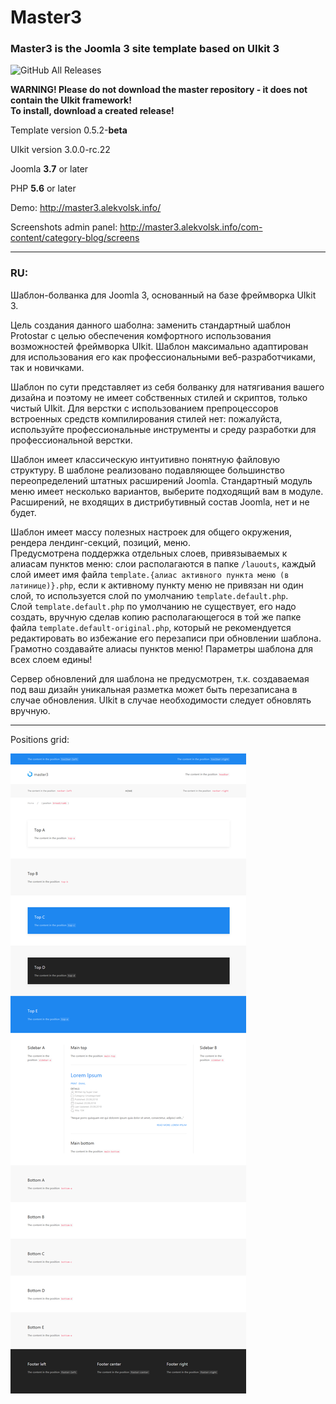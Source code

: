 # Master3

### Master3 is the Joomla 3 site template based on UIkit 3

![GitHub All Releases](https://img.shields.io/github/downloads/AlekVolsk/master3/total.svg?style=flat-square)


**WARNING! Please do not download the master repository - it does not contain the UIkit framework! <br>To install, download a created release!**

Template version 0.5.2-**beta**

UIkit version 3.0.0-rc.22

Joomla **3.7** or later

PHP **5.6** or later

Demo: http://master3.alekvolsk.info/

Screenshots admin panel: http://master3.alekvolsk.info/com-content/category-blog/screens

---

### RU:

Шаблон-болванка для Joomla 3, основанный на базе фреймворка UIkit 3.

Цель создания данного шаболна: заменить стандартный шаблон Protostar с целью обеспечения комфортного использования возможностей фреймворка UIkit. Шаблон максимально адаптирован для использования его как профессиональными веб-разработчиками, так и новичками.

Шаблон по сути представляет из себя болванку для натягивания вашего дизайна и поэтому не имеет собственных стилей и скриптов, только чистый UIkit. Для верстки с использованием препроцессоров встроенных средств компилирования стилей нет: пожалуйста, используйте профессиональные инструменты и среду разработки для профессиональной верстки.

Шаблон имеет классическую интуитивно понятную файловую структуру. В шаблоне реализовано подавляющее большинство переопределений штатных расширений Joomla. Стандартный модуль меню имеет несколько вариантов, выберите подходящий вам в модуле. Расширений, не входящих в дистрибутивный состав Joomla, нет и не будет.

Шаблон имеет массу полезных настроек для общего окружения, рендера лендинг-секций, позиций, меню. <br>
Предусмотрена поддержка отдельных слоев, привязываемых к алиасам пунктов меню: слои располагаются в папке `/lauouts`, каждый слой имеет имя файла `template.{алиас активного пункта меню (в латинице)}.php`, если к активному пункту меню не привязан ни один слой, то используется слой по умолчанию `template.default.php`. <br>
Слой `template.default.php` по умолчанию не существует, его надо создать, вручную сделав копию располагающегося в той же папке файла `template.default-original.php`, который не рекомендуется редактировать во избежание его перезаписи при обновлении шаблона. <br>
Грамотно создавайте алиасы пунктов меню! Параметры шаблона для всех слоем едины!

Сервер обновлений для шаблона не предусмотрен, т.к. создаваемая под ваш дизайн уникальная разметка может быть перезаписана в случае обновления. UIkit в случае необходимости следует обновлять вручную.

---

Positions grid:

![positions](positions.png)
